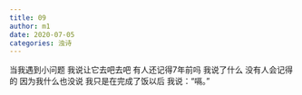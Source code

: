 ```yaml
---
title: 09
author: m1
date: 2020-07-05
categories: 浊诗
---
```


当我遇到小问题
我说让它去吧去吧
有人还记得7年前吗
我说了什么
没有人会记得的
因为我什么也没说
我只是在完成了饭以后
我说：“嗝。”

